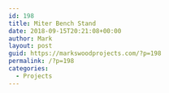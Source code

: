 ```yaml
---
id: 198
title: Miter Bench Stand
date: 2018-09-15T20:21:08+00:00
author: Mark
layout: post
guid: https://markswoodprojects.com/?p=198
permalink: /?p=198
categories:
  - Projects
---
```

